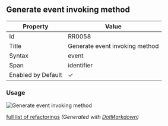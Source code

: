 ## Generate event invoking method

| Property           | Value                          |
| ------------------ | ------------------------------ |
| Id                 | RR0058                         |
| Title              | Generate event invoking method |
| Syntax             | event                          |
| Span               | identifier                     |
| Enabled by Default | &#x2713;                       |

### Usage

![Generate event invoking method](../../images/refactorings/GenerateEventInvokingMethod.png)

[full list of refactorings](Refactorings.md)
*\(Generated with [DotMarkdown](http://github.com/JosefPihrt/DotMarkdown)\)*